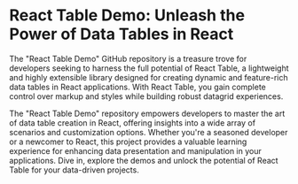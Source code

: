 React Table Demo: Unleash the Power of Data Tables in React
===========================================================

The "React Table Demo" GitHub repository is a treasure trove for developers seeking to harness the full potential of React Table, a lightweight and highly extensible library designed for creating dynamic and feature-rich data tables in React applications. With React Table, you gain complete control over markup and styles while building robust datagrid experiences.

The "React Table Demo" repository empowers developers to master the art of data table creation in React, offering insights into a wide array of scenarios and customization options. Whether you're a seasoned developer or a newcomer to React, this project provides a valuable learning experience for enhancing data presentation and manipulation in your applications. Dive in, explore the demos and unlock the potential of React Table for your data-driven projects.
